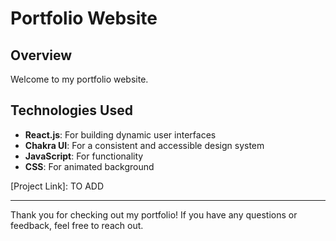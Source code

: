 # Portfolio Website

## Overview
Welcome to my portfolio website. 

## Technologies Used
- **React.js**: For building dynamic user interfaces
- **Chakra UI**: For a consistent and accessible design system
- **JavaScript**: For functionality
- **CSS**: For animated background

[Project Link]: TO ADD

---

Thank you for checking out my portfolio! If you have any questions or feedback, feel free to reach out.
